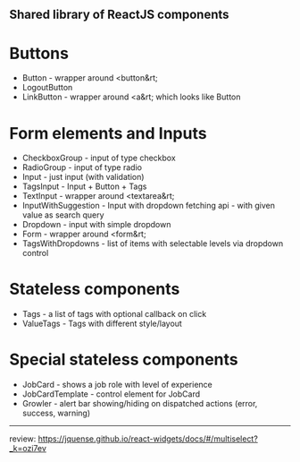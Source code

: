 ## Shared library of ReactJS components

# Buttons

- Button - wrapper around &lt;button&rt;
- LogoutButton
- LinkButton - wrapper around &lt;a&rt; which looks like Button

# Form elements and Inputs

- CheckboxGroup - input of type checkbox
- RadioGroup - input of type radio
- Input - just input (with validation)
- TagsInput - Input + Button + Tags
- TextInput - wrapper around &lt;textarea&rt;
- InputWithSuggestion - Input with dropdown fetching api - with given value as search query
- Dropdown - input with simple dropdown
- Form - wrapper around &lt;form&rt;
- TagsWithDropdowns - list of items with selectable levels via dropdown control

# Stateless components

- Tags - a list of tags with optional callback on click
- ValueTags - Tags with different style/layout

# Special stateless components

- JobCard - shows a job role with level of experience
- JobCardTemplate - control element for JobCard
- Growler - alert bar showing/hiding on dispatched actions (error, success, warning)

--------

review: https://jquense.github.io/react-widgets/docs/#/multiselect?_k=ozi7ev

